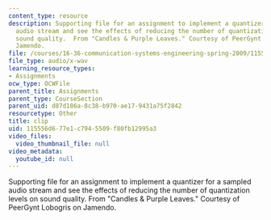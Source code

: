 ```yaml
---
content_type: resource
description: Supporting file for an assignment to implement a quantizer for a sampled
  audio stream and see the effects of reducing the number of quantization levels on
  sound quality.  From "Candles & Purple Leaves." Courtesy of PeerGynt Lobogris on
  Jamendo.
file: /courses/16-36-communication-systems-engineering-spring-2009/115556d677e1c7945509f80fb12995a3_clip.wav
file_type: audio/x-wav
learning_resource_types:
- Assignments
ocw_type: OCWFile
parent_title: Assignments
parent_type: CourseSection
parent_uid: d87d186a-8c38-b970-ae17-9431a75f2842
resourcetype: Other
title: clip
uid: 115556d6-77e1-c794-5509-f80fb12995a3
video_files:
  video_thumbnail_file: null
video_metadata:
  youtube_id: null
---
```

Supporting file for an assignment to implement a quantizer for a sampled audio stream and see the effects of reducing the number of quantization levels on sound quality.  From "Candles & Purple Leaves." Courtesy of PeerGynt Lobogris on Jamendo.

